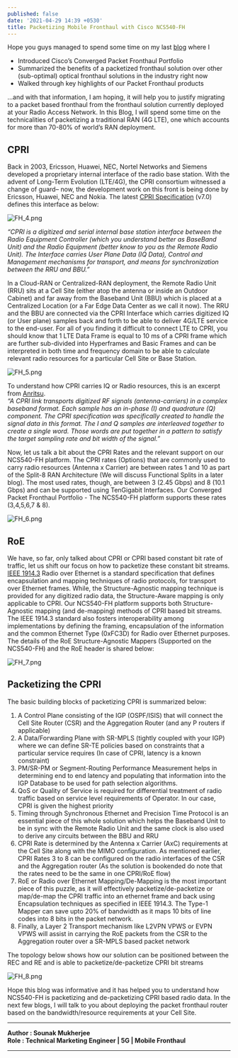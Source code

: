 ```yaml
---
published: false
date: '2021-04-29 14:39 +0530'
title: Packetizing Mobile Fronthaul with Cisco NCS540-FH
---
```


Hope you guys managed to spend some time on my last [blog](https://xrdocs.io/packet-fronthaul/blogs/firstconvergedFH/) where I 
- Introduced Cisco’s Converged Packet Fronthaul Portfolio
- Summarized the benefits of a packetized fronthaul solution over other (sub-optimal) optical fronthaul solutions in the industry right now
- Walked through key highlights of our Packet Fronthaul products 
  
…and with that information, I am hoping, it will help you to justify migrating to a packet based fronthaul from the fronthaul solution currently deployed at your Radio Access Network.
In this Blog, I will spend some time on the technicalities of packetizing a traditional RAN (4G LTE), one which accounts for more than 70-80% of world’s RAN deployment.  

## CPRI

Back in 2003, Ericsson, Huawei, NEC, Nortel Networks and Siemens developed a proprietary internal interface of the radio base station. With the advent of Long-Term Evolution (LTE/4G), the CPRI consortium witnessed a change of guard– now, the development work on this front is being done by Ericsson, Huawei, NEC and Nokia. The latest [CPRI Specification](http://www.cpri.info/downloads/CPRI_v_7_0_2015-10-09.pdf) (v7.0) defines this interface as below:  

![FH_4.png]({{site.baseurl}}/images/FH_4.png)
  
  
_“CPRI is a digitized and serial internal base station interface between the Radio Equipment Controller (which you understand better as BaseBand Unit) and the Radio Equipment (better know to you as the Remote Radio Unit). The Interface carries User Plane Data (IQ Data), Control and Management mechanisms for transport, and means for synchronization between the RRU and BBU.”_
  
  
In a Cloud-RAN or Centralized-RAN deployment, the Remote Radio Unit (RRU) sits at a Cell Site (either atop the antenna or inside an Outdoor Cabinet) and far away from the Baseband Unit (BBU) which is placed at a Centralized Location (or a Far Edge Data Center as we call it now). The RRU and the BBU are connected via the CPRI Interface which carries digitized IQ (or User plane) samples back and forth to be able to deliver 4G/LTE service to the end-user. For all of you finding it difficult to connect LTE to CPRI, you should know that 1 LTE Data Frame is equal to 10 ms of a CPRI frame which are further sub-divided into Hyperframes and Basic Frames and can be interpreted in both time and frequency domain to be able to calculate relevant radio resources for a particular Cell Site or Base Station.

  
![FH_5.png]({{site.baseurl}}/images/FH_5.png)

To understand how CPRI carries IQ or Radio resources, this is an excerpt from [Anritsu](https://www.anritsu.com/en-us/test-measurement/technologies/cpri-and-obsai).  
_“A CPRI link transports digitized RF signals (antenna-carriers) in a complex baseband format. Each sample has an in-phase (I) and quadrature (Q) component. The CPRI specification was specifically created to handle the signal data in this format. The I and Q samples are interleaved together to create a single word. Those words are put together in a pattern to satisfy the target sampling rate and bit width of the signal.”_  


Now, let us talk a bit about the CPRI Rates and the relevant support on our NCS540-FH platform. The CPRI rates (Options) that are commonly used to carry radio resources (Antenna x Carrier)  are between rates 1 and 10 as part of the Split-8 RAN Architecture (We will discuss Functional Splits in a later blog). The most used rates, though, are between 3 (2.45 Gbps) and 8 (10.1 Gbps) and can be supported using TenGigabit Interfaces. Our Converged Packet Fronthaul Portfolio - The NCS540-FH platform supports these rates (3,4,5,6,7 & 8).  

![FH_6.png]({{site.baseurl}}/images/FH_6.png)


## RoE

We have, so far, only talked about CPRI or CPRI based constant bit rate of traffic, let us shift our focus on how to packetize these constant bit streams. [IEEE 1914.3](https://standards.ieee.org/standard/1914_3-2018.html) Radio over Ethernet is a standard specification that defines encapsulation and mapping techniques of radio protocols, for transport over Ethernet frames. While, the Structure-Agnostic mapping technique is provided for any digitized radio data, the Structure-Aware mapping is only applicable to CPRI. Our NCS540-FH platform supports both Structure-Agnostic mapping (and de-mapping) methods of CPRI based bit streams. The IEEE 1914.3 standard also fosters interoperability among implementations by defining the framing, encapsulation of the information and the common Ethernet Type (0xFC3D) for Radio over Ethernet purposes.   
The details of the RoE Structure-Agnostic Mappers (Supported on the NCS540-FH) and the RoE header is shared below:

![FH_7.png]({{site.baseurl}}/images/FH_7.png)


## Packetizing the CPRI

The basic building blocks of packetizing CPRI is summarized below:
1. A Control Plane consisting of the IGP (OSPF/ISIS) that will connect the Cell Site Router (CSR) and the Aggregation Router (and any P routers if applicable)
2. A Data/Forwarding Plane with SR-MPLS (tightly coupled with your IGP) where we can define SR-TE policies based on constraints that a particular service requires (In case of CPRI, latency is a known constraint)
3. PM/SR-PM or Segment-Routing Performance Measurement helps in determining end to end latency and populating that information into the IGP Database to be used for path selection algorithms.
4. QoS or Quality of Service is required for differential treatment of radio traffic based on service level requirements of Operator. In our case, CPRI is given the highest priority
5. Timing through Synchronous Ethernet and Precision Time Protocol is an essential piece of this whole solution which helps the Baseband Unit to be in sync with the Remote Radio Unit and the same clock is also used to derive any circuits between the BBU and RRU
6. CPRI Rate is determined by the Antenna x Carrier (AxC) requirements at the Cell Site along with the MIMO configuration. As mentioned earlier, CPRI Rates 3 to 8 can be configured on the radio interfaces of the CSR and the Aggregation router (As the solution is bookended do note that the rates need to be the same in one CPRI/RoE flow)
7. RoE or Radio over Ethernet Mapping/De-Mapping is the most important piece of this puzzle, as it will effectively packetize/de-packetize or map/de-map the CPRI traffic into an ethernet frame and back using Encapsulation techniques as specified in IEEE 1914.3. The Type-1 Mapper can save upto 20% of bandwidth as it maps 10 bits of line codes into 8 bits in the packet network. 
8. Finally, a Layer 2 Transport mechanism like L2VPN VPWS or EVPN VPWS will assist in carrying the RoE packets from the CSR to the Aggregation router over a SR-MPLS based packet network  

The topology below shows how our solution can be positioned between the REC and RE and is able to packetize/de-packetize CPRI bit streams

![FH_8.png]({{site.baseurl}}/images/FH_8.png)


Hope this blog was informative and it has helped you to understand how NCS540-FH is packetizing and de-packetizing CPRI based radio data. In the next few blogs, I will talk to you about deploying the packet fronthaul router based on the bandwidth/resource requirements at your Cell Site.


---------------------------------------------------------------


**Author : Sounak Mukherjee**  
**Role : Technical Marketing Engineer | 5G | Mobile Fronthaul**


---------------------------------------------------------------


